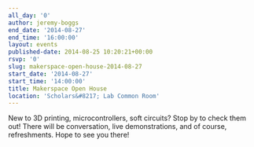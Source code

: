 ```yaml
---
all_day: '0'
author: jeremy-boggs
end_date: '2014-08-27'
end_time: '16:00:00'
layout: events
published-date: 2014-08-25 10:20:21+00:00
rsvp: '0'
slug: makerspace-open-house-2014-08-27
start_date: '2014-08-27'
start_time: '14:00:00'
title: Makerspace Open House
location: 'Scholars&#8217; Lab Common Room'
---
```


New to 3D printing, microcontrollers, soft circuits? Stop by to check them out! There will be conversation, live demonstrations, and of course, refreshments. Hope to see you there!
